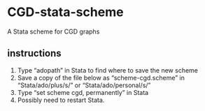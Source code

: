 # CGD-stata-scheme
A Stata scheme for CGD graphs

## instructions

1. Type “adopath” in Stata to find where to save the new scheme
2. Save a copy of the file below as “scheme-cgd.scheme” in “Stata/ado/plus/s/” or “Stata/ado/personal/s/”
3. Type “set scheme cgd, permanently” in Stata
4. Possibly need to restart Stata.